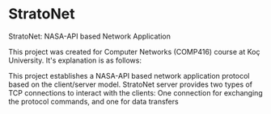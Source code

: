 # StratoNet

StratoNet: NASA-API based Network Application

This project was created for Computer Networks (COMP416) course at Koç University. It's explanation is as follows:

This project establishes a NASA-API based network application
protocol based on the client/server model. StratoNet server provides two types of TCP
connections to interact with the clients: One connection for exchanging the protocol
commands, and one for data transfers
